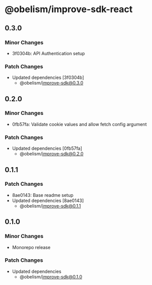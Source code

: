 # @obelism/improve-sdk-react

## 0.3.0

### Minor Changes

- 3f0304b: API Authentication setup

### Patch Changes

- Updated dependencies [3f0304b]
  - @obelism/improve-sdk@0.3.0

## 0.2.0

### Minor Changes

- 0fb57fa: Validate cookie values and allow fetch config argument

### Patch Changes

- Updated dependencies [0fb57fa]
  - @obelism/improve-sdk@0.2.0

## 0.1.1

### Patch Changes

- 8ae0143: Base readme setup
- Updated dependencies [8ae0143]
  - @obelism/improve-sdk@0.1.1

## 0.1.0

### Minor Changes

- Monorepo release

### Patch Changes

- Updated dependencies
  - @obelism/improve-sdk@0.1.0
